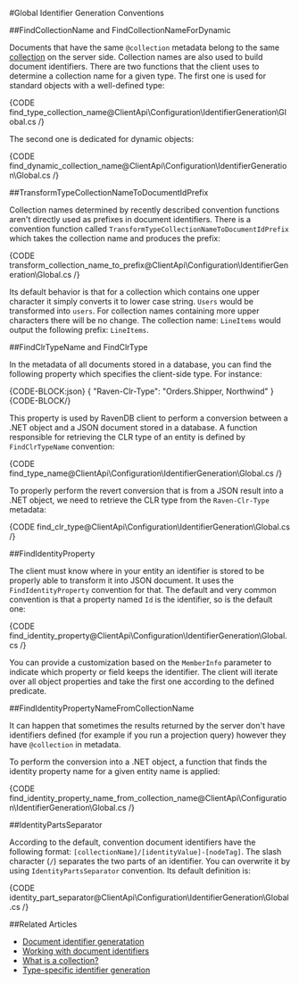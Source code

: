 #Global Identifier Generation Conventions

##FindCollectionName and FindCollectionNameForDynamic

Documents that have the same `@collection` metadata belong to the same [collection](../../../../client-api/faq/what-is-a-collection) on the server side. Collection names are also used to build document identifiers. There are two functions that the client uses to determine a collection name for a given type. The first one is used for standard objects with a well-defined type:

{CODE find_type_collection_name@ClientApi\Configuration\IdentifierGeneration\Global.cs /}

The second one is dedicated for dynamic objects:

{CODE find_dynamic_collection_name@ClientApi\Configuration\IdentifierGeneration\Global.cs /}

##TransformTypeCollectionNameToDocumentIdPrefix

Collection names determined by recently described convention functions aren't directly used as prefixes in document identifiers. There is a convention function called `TransformTypeCollectionNameToDocumentIdPrefix` which takes the collection name and produces the prefix:

{CODE transform_collection_name_to_prefix@ClientApi\Configuration\IdentifierGeneration\Global.cs /}

Its default behavior is that for a collection which contains one upper character it simply converts it to lower case string. `Users` would be transformed into `users`. For collection names containing more upper characters there will be no change. The collection name: `LineItems` would output the following prefix: `LineItems`.

##FindClrTypeName and FindClrType

In the metadata of all documents stored in a database, you can find the following property which specifies the client-side type. For instance:

{CODE-BLOCK:json}
{
    "Raven-Clr-Type": "Orders.Shipper, Northwind"
}
{CODE-BLOCK/}

This property is used by RavenDB client to perform a conversion between a .NET object and a JSON document stored in a database. A function responsible for retrieving the CLR type of an entity is defined by `FindClrTypeName` convention:

{CODE find_type_name@ClientApi\Configuration\IdentifierGeneration\Global.cs /}

To properly perform the revert conversion that is from a JSON result into a .NET object, we need to retrieve the CLR type from the `Raven-Clr-Type` metadata:

{CODE find_clr_type@ClientApi\Configuration\IdentifierGeneration\Global.cs /}


##FindIdentityProperty

The client must know where in your entity an identifier is stored to be properly able to transform it into JSON document. It uses the `FindIdentityProperty` convention for that. The default and very common convention is that a property named `Id` is the identifier, so is the default one:

{CODE find_identity_property@ClientApi\Configuration\IdentifierGeneration\Global.cs /}

You can provide a customization based on the `MemberInfo` parameter to indicate which property or field keeps the identifier. The client will iterate over all object properties and take the first one according to the defined predicate.

##FindIdentityPropertyNameFromCollectionName

It can happen that sometimes the results returned by the server don't have identifiers defined (for example if you run a projection query) however they have `@collection` in metadata.

To perform the conversion into a .NET object, a function that finds the identity property name for a given entity name is applied:

{CODE find_identity_property_name_from_collection_name@ClientApi\Configuration\IdentifierGeneration\Global.cs /}

##IdentityPartsSeparator

According to the default, convention document identifiers have the following format: `[collectionName]/[identityValue]-[nodeTag]`. The slash character (`/`) separates the two parts of an identifier.
You can overwrite it by using `IdentityPartsSeparator` convention. Its default definition is:

{CODE identity_part_separator@ClientApi\Configuration\IdentifierGeneration\Global.cs /}

##Related Articles

- [Document identifier generatation](../../../../server/kb/document-identifier-generation)
- [Working with document identifiers](../../../document-identifiers/working-with-document-identifiers)
- [What is a collection?](../../../faq/what-is-a-collection)
- [Type-specific identifier generation](../../../../client-api/configuration/identifier-generation/type-specific)
